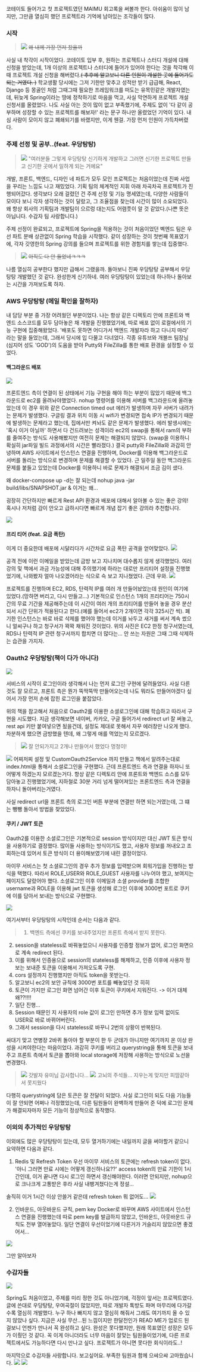
코테이토 들어가고 첫 프로젝트였던 MAIMU 회고록을 써볼까 한다. 아쉬움이 많이 남지만, 그만큼 열심히 했던 프로젝트라 기억에 남아있는 조각들이 많다.

### 시작
> ![](images/image1.png) ~~왜 내께 가장 먼저 찼을까~~

사실 내 착각이 시작이었다. 코테이토 입부 후, 원하는 프로젝트나 스터디 개설에 대해 신청을 받았는데, 1개 이상의 프로젝트나 스터디에 들어가 있어야 한다는 것을 착각해 이때 프로젝트 개설 신청을 해버렸다.~~( 추후에 알고보니 다른 인원이 개설한 곳에 들어가도 되는 거였다. )~~ 학교생활 당시에는 그저 기한만 맞추고 성적만 받기 급급해, React, Django 등 몽골인 처럼 그때그때 필요한 프레임워크를 떠도는 유목민같은 개발자였는데, 뒤늦게 Spring이라는 땅에 정착하기로 마음을 먹고, 사실 막연하게 프로젝트 개설 신청서를 올렸었다. 나도 사실 아는 것이 많이 없고 부족했기에, 주제도 없이 '다 같이 공부하며 성장할 수 있는 프로젝트를 해보자!' 라는 문구 하나만 올렸었던 기억이 있다. 내심 사람이 모이지 않고 폐쇄되기를 바랬지만, 이게 웬걸. 가장 먼저 인원이 가득차버렸다.


### 주제 선정 및 공부..(feat. 우당탕탕)
> ![](images/image2.png) "여러분들 그렇게 우당탕탕 신기하게 개발하고 그러면 신기한 프로젝트 만들고 신기한 곳에서 일하게 되는 거에요"



개발, 프론트, 백엔드, 디자인 네 파트가 모두 모인 프로젝트는 처음이었는데 진짜 사업을 꾸리는 느낌도 나고 재밌었다. 기획 팀의 체계적인 지휘 아래 차곡차곡 프로젝트가 진행되어갔다. 생각보다 오래 걸렸던 건 주제 선정 및 기능 명세였는데, 다양한 사람들이 모이다 보니 각자 생각하는 것이 달랐고, 그 조율점을 찾는데 시간이 많이 소요되었다. 왜 항상 회사의 기획팀과 개발팀이 으르렁 대는지도 어렴풋이 알 것 같았다.(나쁜 뜻은 아닙니다. 수감자 팀 사랑합니다.)

주제 선정이 완료되고, 프로젝트에 Spring을 적용하는 것이 처음이었던 벡엔드 팀은 우선 파트 분배 상관없이 Spring 학습을 시작했다. 같이 성장하는 것이 첫번째 목표였기에, 각자 갓영한의 Spring 강의를 들으며 프로젝트를 위한 경험치를 쌓는데 집중했다.
> ![](images/image3.png) ~~아직도 다 안 들었네ㅋㅋㅋ~~

나름 열심히 공부한다 했지만 급해서 그랬을까. 돌아보니 진짜 우당탕탕 공부해서 우당탕탕 개발했던 것 같다. 완성한게 신기하네. 여러 우당탕탕이 있었는데 하나하나 돌아보는 시간을 가져보도록 하자.

### AWS 우당탕탕 (메일 확인을 잘하자)

내 담당 부분 중 가장 어려웠던 부분이었다. 나는 항상 같은 디렉토리 안에 프론트와 백엔드 소스코드를 모두 담아놓은 채 개발을 진행했었기에, 따로 배포 없이 로컬에서의 기능 구현에 집중해왔었다. '배포도 못하면 어디가서 백엔드 개발자라 하고 다니지 마라' 라는 말을 들었는데, 그래서 당시에 입 다물고 다녀었다. 각종 유튜브와 개블쓰 팀장님(심지어 성도 'GOD')의 도움을 받아 Putty와 FileZilla를 통한 배포 환경을 설정할 수 있었다.

#### 백그라운드 배포
![](images/image4.png)

프론트엔드 측이 연결이 된 상태에서 기능 구현을 해야 하는 부분이 많았기 때문에 백그라운드로 ec2를 올려놔야했었다. nohup 명령어를 이용해 서버를 백그라운드에 올려놓았는데 이 경우 위와 같은 Connection timed out 에러가 발생하며 자꾸 서버가 내려가는 문제가 발생했다. 구글링 결과 위치 이동 시 wifi가 변경되면 접속 IP가 변경되기 때문에 발생하는 문제라고 했는데, 집에서만 켜놔도 같은 문제가 발생했다. 에러 발생시에는 '혹시 이거 아닐까' 하면서 다 건드려보는 성격이라 ec2의 swap을 통해서 ram의 부하를 줄여주는 방식도 사용해봤지만 여전히 문제는 해결되지 않았다. (swap을 이용하니 확실히 jar파일 빌드 과정에서의 시간은 빨라졌다.)
결국 putty와 FileZilla와 과감히 안녕하며 AWS 사이트에서 인스턴스 연결을 진행하며, Docker를 이용해 백그라운드로 서버를 돌리는 방식으로 변경하며 문제를 해결할 수 있었다. 근 일주일 동안 백그라운드 문제를 붙들고 있었는데 Docker를 이용하니 바로 문제가 해결되서 조금 김이 샜다.

왜 docker-compose up -d는 잘 되는데 nohup java -jar build/libs/SNAPSHOT.jar & 이거는 왜... 


굉장히 간단하지만 빠르게 Rest API 환경과 배포에 대해서 알아볼 수 있는 좋은 강의! 혹시나 저처럼 감이 안오고 급하시다면 빠르게 개념 잡기 좋은 강의라 추천합니다.

![](images/image5.png)


#### 프리 티어 (feat. 요금 폭탄)
이게 더 중요한데 배포에 시달리다가 시간차로 요금 폭탄 공격을 얻어맞았다. 
![](images/image6.png)

공격 전에 이런 이메일을 받았는데 금방 보고 지나치며 대수롭지 않게 생각했었다. 여러 강의 및 책에서 과금 가능성에 대해 주의했기에 하라는 대로만 프리티어 설정을 진행했었기에, 나와봤자 얼마 나오겠어라는 식으로 슥 보고 지나쳤었다. 근데 우와. 
![](images/image7.png)

프로젝트를 진행하며 EC2, RDS, 탄력적 IP를 여러 개 만들어놨었는데 원인이 여기에 있었다.(망하면 버리고, 다시 만들고...) 기본적으로 인스턴스 1개의 프리티어는 750시간의 무료 기간을 제공해주는데 이 시간이 여러 개의 프리티어를 만들어 놓을 경우 분산되서 시간 단위가 적용된다고 한다.(예를 들어서 ec2가 2개이면 각각 325시간 씩). 폐기한 인스턴스는 바로 바로 삭제를 했어야 했는데 이거를 놔두고 새거를 써서 계속 썼으니 얼씨구나 하고 청구서가 꽉꽉 채워진 것이었다.
위의 사진은 EC2 한정 청구서였는데, RDS나 탄력적 IP 관련 청구서까지 합치면 더 많다는...
안 쓰는 자원은 그때 그때 삭제하는 습관을 가지자.






### Oauth2 우당탕탕(책이 다가 아니다)
![](images/image8.png)

서비스의 시작이 로그인이라 생각해서 나는 먼저 로그인 구현에 달려들었다. 사실 다른 것도 잘 모르고, 프론트 측은 뭔가 뚝딱뚝딱 만들어오는데 나도 뭐라도 만들어야겠다 싶어서 가장 먼저 손에 잡힌 로그인을 붙잡았다. 

위의 책을 참고해서 처음으로 Oauth2를 이용한 소셜로그인에 대해 학습하고 따라서 구현을 시도했다. 지금 생각해보면 네이버, 카카오, 구글 들어가서 redirect url 잘 써놓고, rest api 키만 붙여넣으면 됬을건데, 설정도 제대로 못해서 자꾸 에러창만 나오게 했다. 차분하게 했으면 금방했을 텐데, 왜 그렇게 애를 먹었는지 모르겠다.
> ![](images/image9.png) 잘 안되가지고 2개나 만들어서 했었다 멍청이!

![](images/image10.png)
어찌저찌 설정 및 CustomOauth2Service 까지 만들고 책에서 알려주는대로 index.html을 통해서 소셜로그인을 구현했다. 근데 프론트엔드 측과 연결을 하자니 또 어떻게 하겠는지 모르겠는거다. 항상 같은 디렉토리 안에 프론트와 백엔드 소스를 모두 담아놓고 진행했었기에, 지하철로 30분 거리 넘게 떨어져있는 프론트엔드 측과 연결을 하자니 돌아버리는거였다.

사실 redirect url을 프론트 측의 로그인 버튼 부분에 연결만 하면 되는거였는데, 그 떄는 뺑뺑 돌아서 방법을 찾았었다. 

#### 쿠키 / JWT 토큰



Oauth2를 이용한 소셜로그인은 기본적으로 session 방식이지만 대신 JWT 토큰 방식을 사용하기로 결정했다. 많이들 사용하는 방식이기도 했고, 사용자 정보를 꺼내오고 조회하는데 있어서 토큰 방식이 더 용이해보였기에 내린 결정이었다. 

마이무 서비스는 첫 소셜로그인의 경우 추가 정보를 입력받으며 회워가입을 진행하는 방식을 택했다. 따라서 ROLE_USER와 ROLE_GUEST 사용자를 나누어야 했고, 보여지는 페이지도 달랐어야 했다. 소셜로그인 이후 이메일과 소셜 provider를 조합한 username과 ROLE을 이용해 jwt 토큰을 생성해 로그인 이후에 3000번 포트로 쿠키에 이를 담아서 보내는 방식으로 구현했다.

![](images/image11.png)


여기서부터 우당탕탕의 시작인데 순서는 다음과 같다.

> 1. 백엔드 측에선 쿠키를 보내주었지만 프론트 측에서 받지 못한다.
2. session을 stateless로 바꿔놓았으니 사용자를 인증할 정보가 없어, 로그인 화면으로 계속 redirect 된다.
3. 이를 위해서 인증용으로 session의 stateless를 해제하고, 인증 이후에 사용자 정보는 보내준 토큰을 이용해서 가져오도록 구현.
4. cors 설정까지 진행했지만 아직도 token을 못받는다.
5. 알고보니 ec2의 보안 규칙에 3000번 포트를 빼놓았던 것 히히
6. 토큰이 가지만 로그인 화면 넘어간 이후 토큰이 쿠키에서 지워진다. -> 이거 대체 왜??!!!!
7. 일단 진행...
7. Session 때문인 지 사용자의 role 값이 로그인 만하면 추가 정보 입력 없이도 USER로 바로 바뀌어버린다.
8. 그래서 session을 다시 stateless로 바꾸니 2번의 상황이 반복된다.


싸대기 맞고 연병장 2바퀴 돌아야 할 부분이 한 두 군데가 아니지만 여기까지 온 이상 완성을 시켜야한다는 마음이었다. 과감히 쿠키를 버리고 querystring을 통해 토큰을 보내주고 프론트 측에서 토큰을 뽑아와 local storage에 저장해 사용하는 방식으로 노선을 변경했다.

> ![](images/image12.png) 갓발자 유미님 감사합니다...
![](images/image13.png) 고뇌의 주석들... 지우는게 맞지만 피땀같아서 못지웠다

다행히 querystring에 담은 토큰은 잘 전달이 되었다. 사실 로그인이 되도 다음 기능들이 잘 안되면 어쩌나 걱정했었는데, 다른 팀원들이 완벽하게 만들어 준 덕에 로그인 문제가 해결되자마자 모든 기능이 정상적으로 동작했다. 

### 이외의 추가적인 우당탕탕
이외에도 많은 우당탕탕이 있는데, 모두 열거하기에는 내일까지 글을 써야할거 같으니 요약하면 다음과 같다.

1. Redis 및 Refresh Token
우선 마이무 서비스의 토큰에는 refresh token이 없다. '아니 그러면 만료 시에는 어떻게 갱신하나요??' access token의 만료 기한이 1시간인데, 이거 끝나면 다시 로그인 하면서 갱신해야한다. 이러면 안되지만, nohup으로 크나크게 고통받은 후라 사실 내팽겨쳤다는게 정설...

솔직히 이거 1시간 이상 안쓸거 같은데 refresh token 뭐 없어도...
![](images/image14.png)

2. 인바운드, 아웃바운드 규칙, pem key
Docker로 바꾸며 AWS 사이트에서 인스턴스 연결을 진행했는데 따로 pem key를 발급하지 않았고, 인바운드, 아웃바운드 규칙도 전부 열어놓았다. 일단 연결이 우선이었기에 다른거가 거슬리지 않았으면 좋겠어서...

![](images/image15.png)


그만 알아보자

### 수감자들

![](images/image16.png)

Spring도 처음이었고, 주제를 미리 정한 것도 아니었기에, 걱정이 앞서는 프로젝트였다. 글에 쓴대로 우당탕탕, 우여곡절이 많았지만, 따로 개발자 톡방도 파며 마무리에 다가갈 수록 열심히 개발했다. 누구 하나 빠지지 않고 열심히 해줘서 그래도 여기까지 올 수 있지 않았나 싶다. 지금은 사실 무산...된 느낌이지만 한달전인가 READ ME가 업로드 된걸보니 언젠가 만나서 꼭 완성하고 싶다. 완성은 못다했지만, 원래 목표였던 성장은 모두가 이뤘던 것 같다. 꼭 이게 아니더라도 너무 마음이 잘맞는 팀원들이었기에, 다른 프로젝트에서도 가능하다면 다시 만나고 싶다. 프로젝트가 아니면 못다한 회식이라도..!

마지막으로 수감자들 사랑합니다. 보고싶어요. 부족한 팀원과 함께 으쌰으쌰 고마웠습니다.
![](images/image17.png)
![](images/image18.png)



